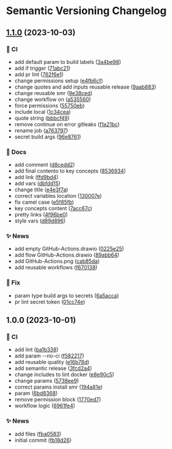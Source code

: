 # Semantic Versioning Changelog

## [1.1.0](https://github.com/sprsaas/reusable-workflows/compare/1.0.0...1.1.0) (2023-10-03)


### :repeat: CI

* add default param to build labels ([3a4be98](https://github.com/sprsaas/reusable-workflows/commit/3a4be98eb41c2d698a6a088bc68b43e1ec499da0))
* add if trigger ([71abc21](https://github.com/sprsaas/reusable-workflows/commit/71abc213d5e5ec6956d473425ab3d5e6e1f893e3))
* add pr lint ([762f6e1](https://github.com/sprsaas/reusable-workflows/commit/762f6e11b3349490fdac477066d1a3d9cf7ffc88))
* change permissions setup ([e4fb6cf](https://github.com/sprsaas/reusable-workflows/commit/e4fb6cf6508b5f48b9a6bc860a3b12aa5f0b1d00))
* change quotes and add inputs reusable release ([9aab883](https://github.com/sprsaas/reusable-workflows/commit/9aab88360ed46ee1eb21f8fe78c9d29609aa8dfa))
* change reusable smr ([9e38ced](https://github.com/sprsaas/reusable-workflows/commit/9e38ced59672583a9e31b8e868e80dbcdb112cd0))
* change workflow on ([a535560](https://github.com/sprsaas/reusable-workflows/commit/a5355601ca70aec924ac8945b719f87edc34b4f7))
* force permissions ([55750eb](https://github.com/sprsaas/reusable-workflows/commit/55750eb1924f40b156e266f17ca476174498fff8))
* include local ([1c34cea](https://github.com/sprsaas/reusable-workflows/commit/1c34ceac0e733d135445c8b3d13fd0ededfdbfdd))
* quote string ([bbbcf49](https://github.com/sprsaas/reusable-workflows/commit/bbbcf49b997f221ded5c770824a66dfcc1ef134a))
* remove continue on error gitleaks ([f1a21bc](https://github.com/sprsaas/reusable-workflows/commit/f1a21bccb5ea765a984777135a1779489c82a6c1))
* rename job ([a763797](https://github.com/sprsaas/reusable-workflows/commit/a7637972d8a763a4898d21e30127851ae5453e6a))
* secret build args ([96e8761](https://github.com/sprsaas/reusable-workflows/commit/96e876196a2c452ecd3dce9a0ed6041b048e7960))


### :memo: Docs

* add comment ([d8cedd2](https://github.com/sprsaas/reusable-workflows/commit/d8cedd2036ac8aff14e48942f4fc967c82eeee5c))
* add final contento to key concepts ([8536934](https://github.com/sprsaas/reusable-workflows/commit/8536934ee1976547d7bd98577cc5f71b58979dbf))
* add link ([ffd9bd4](https://github.com/sprsaas/reusable-workflows/commit/ffd9bd4fad12805b11fa4fe9019583930e611607))
* add vars ([dbfdd15](https://github.com/sprsaas/reusable-workflows/commit/dbfdd153f94e2b10321b832746e8fa38a0bb606f))
* change title ([e4e3f7a](https://github.com/sprsaas/reusable-workflows/commit/e4e3f7af204501da0a1ed3518f5da4d9ff1c313f))
* correct variables location ([130007e](https://github.com/sprsaas/reusable-workflows/commit/130007e08071ab0154ed06d15bd243919ef4fe0b))
* fix camel case ([e5f85fb](https://github.com/sprsaas/reusable-workflows/commit/e5f85fb74267729461b9f537b0c3b27d2be08c40))
* key concepts content ([7acc67c](https://github.com/sprsaas/reusable-workflows/commit/7acc67c24a4ebcd247d3aea698aac26e9472edc9))
* pretty links ([4f96be0](https://github.com/sprsaas/reusable-workflows/commit/4f96be059bcf2fdec9d824d5ec35159607663d8e))
* style vars ([d89d896](https://github.com/sprsaas/reusable-workflows/commit/d89d896edef3c7dc08afc5612dfd5e9aa26809fc))


### :sparkles: News

* add empty GitHub-Actions.drawio ([0225e25](https://github.com/sprsaas/reusable-workflows/commit/0225e257d6ccec48c5a8b7572bb1abfc38564623))
* add flow GitHub-Actions.drawio ([89abb64](https://github.com/sprsaas/reusable-workflows/commit/89abb641439e41ebd21fa4a7d32e014581a9472b))
* add GitHub-Actions.png ([cab85da](https://github.com/sprsaas/reusable-workflows/commit/cab85dacab44033715adebbb6ed3be450d1d7685))
* add reusable workflows ([f670138](https://github.com/sprsaas/reusable-workflows/commit/f6701384102c3d7f688311b8854e4a25d109c501))


### :bug: Fix

* param type build args to secrets ([6a5acca](https://github.com/sprsaas/reusable-workflows/commit/6a5acca0396543ec6f6489936469d08263786e7f))
* pr lint secret token ([01cc74e](https://github.com/sprsaas/reusable-workflows/commit/01cc74e3fb22db73f0bb7c949823d7430c552dc3))

## 1.0.0 (2023-10-01)


### :repeat: CI

* add lint ([ba1b338](https://github.com/sprsaas/reusable-workflows/commit/ba1b3389dbb13c355987944534fe6633bb4d70d0))
* add param --no-ci ([f582217](https://github.com/sprsaas/reusable-workflows/commit/f58221774060d3c8e92988d8389d30e52c9c3f24))
* add reusable quality ([e16b78d](https://github.com/sprsaas/reusable-workflows/commit/e16b78d4efed7037f32e9b727c3ea1ad9cd42db6))
* add semantic release ([3fcd2a4](https://github.com/sprsaas/reusable-workflows/commit/3fcd2a486d238070a04f740aa44cfea9aa754ccd))
* change includes to lint docker ([e8e90c5](https://github.com/sprsaas/reusable-workflows/commit/e8e90c5bcf38d8bc925531c56cbb87fc06c82b1d))
* change params ([5738ee9](https://github.com/sprsaas/reusable-workflows/commit/5738ee915bc532032cd1749650752790866b0b90))
* correct params install smr ([194a81e](https://github.com/sprsaas/reusable-workflows/commit/194a81e3da3aef1cce3022118596da07e5d8aeb2))
* param ([6bd8368](https://github.com/sprsaas/reusable-workflows/commit/6bd836868e47d3d9ff0e10fa2fda0cc621f73917))
* remove permission block ([1770ed7](https://github.com/sprsaas/reusable-workflows/commit/1770ed79cdafc792cc9f2ee407b69358e2a9dca4))
* workflow logic ([6961fe4](https://github.com/sprsaas/reusable-workflows/commit/6961fe450e4b345055d6f38a1cef0b222f349018))


### :sparkles: News

* add files ([fba0583](https://github.com/sprsaas/reusable-workflows/commit/fba0583e7c52e4bf81d833ed3238c239d9f1571c))
* initial commit ([fb18d26](https://github.com/sprsaas/reusable-workflows/commit/fb18d26ddd72d16fdd95482a765119034ceedf7c))

